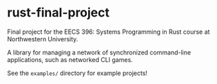 # rust-final-project
Final project for the EECS 396: Systems Programming in Rust course at Northwestern University.

A library for managing a network of synchronized command-line applications, such as networked CLI games.

See the `examples/` directory for example projects!
